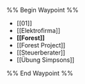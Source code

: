 %% Begin Waypoint %%
- [[01]]
- [[Elektrofirma]]
- **[[Forest]]**
- [[Forest Project]]
- [[Steuerberater]]
- [[Übung Simpsons]]

%% End Waypoint %%